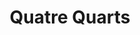 ---
layout: recette
categories: [recettes]
lang: fr
title: Quatre Quarts
ingredients: 
  - nom: oeufs 
    qte: 3
  - nom: farine
    qte: poids des oeufs
  - nom: beurre
    qte: poids des oeufs
  - nom: sucre
    qte: poids des oeufs
  - nom: levure
    qte: 11
    unite: gr
preconditions:
  - Le beurre doit être mou
  - Préchauffer le four à 180°C
etapes:
  - label: Préparation
    details:
      - Blanchir le beurre mou avec le sucre
      - Ajouter les oeufs et battre à vitesse maximale pendant 5 minutes (la préparation doit doubler de volume)
      - Tamiser la farine et la levure sur la préparation
      - Mélanger doucement avec une spatule
      - Beurrer et fariner le moule puis y ajouter la préparation
materiel:
  - moule à cake
  - batteur électrique
cuisson: 
  - Cuire 35 à 40 minutes à 180°C
  - Vérifier que le gateau est cuit avec la pointe d'un couteau
---